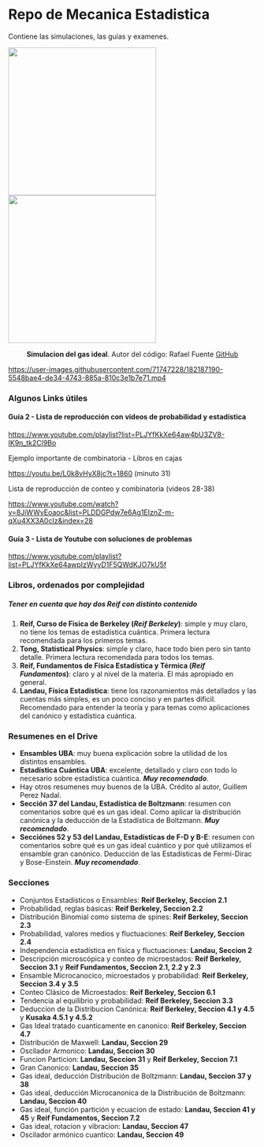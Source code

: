 # Repo de Mecanica Estadistica

Contiene las simulaciones, las guías y examenes.

<p align="left">
  <img src="https://user-images.githubusercontent.com/71747228/182160031-acbefc7f-1061-4bf1-92f1-ad7687b9dbd7.jpg" height="300" />
  <img src="https://user-images.githubusercontent.com/71747228/182160535-584bea22-f58c-4c4a-b9d9-dca8848b2549.jpg" height="300" /> 
</p>

<p align="middle">
  <b>Simulacion del gas ideal</b>. Autor del código: Rafael Fuente <a href="https://github.com/rafael-fuente/Ideal-Gas-Simulation-To-Verify-Maxwell-Boltzmann-distribution/">GitHub</a>
</p>


https://user-images.githubusercontent.com/71747228/182187190-5548bae4-de34-4743-885a-810c3e1b7e71.mp4

### Algunos Links útiles

#### Guía 2 - Lista de reproducción con videos de probabilidad y estadística

https://www.youtube.com/playlist?list=PLJYfKkXe64aw4bU3ZV8-IK9n_tk2Cl9Bo

Ejemplo importante de combinatoria - Libros en cajas 

https://youtu.be/L0k8vHyX8jc?t=1860 (minuto 31)

Lista de reproducción de conteo y combinatoria (videos 28-38)

https://www.youtube.com/watch?v=8JiWWvEoaoc&list=PLDDGPdw7e6Ag1EIznZ-m-qXu4XX3A0cIz&index=28

####  Guía 3 - Lista de Youtube con soluciones de problemas

https://www.youtube.com/playlist?list=PLJYfKkXe64awpIzWyyD1F5QWdKJO7kU5f

<!-- ### Problema de banda elastica (Problema 3.8)
https://youtu.be/JsOR7OZvttI?t=7029 (empieza en 1:57:00) -->

### Libros, ordenados por complejidad
##### Tener en cuenta que hay dos Reif con distinto contenido
1. **Reif, Curso de Fisica de Berkeley (_Reif Berkeley_)**: simple y muy claro, no tiene los temas de estadística cuántica. Primera lectura recomendada para los primeros temas.
2. **Tong, Statistical Physics**: simple y claro, hace todo bien pero sin tanto detalle. Primera lectura recomendada para todos los temas.
3. **Reif, Fundamentos de Física Estadística y Térmica (_Reif Fundamentos_)**: claro y al nivel de la materia. El más apropiado en general.
4. **Landau, Física Estadística**: tiene los razonamientos más detallados y las cuentas más simples, es un poco conciso y en partes dificil. Recomendado para entender la teoría y para temas como aplicaciones del canónico y estadística cuántica. 

### Resumenes en el Drive
- **Ensambles UBA**: muy buena explicación sobre la utilidad de los distintos ensambles.
- **Estadística Cuántica UBA**: excelente, detallado y claro con todo lo necesario sobre estadística cuántica. ***Muy recomendado***.
- Hay otros resumenes muy buenos de la UBA. Crédito al autor, Guillem Perez Nadal.
- **Sección 37 del Landau, Estadística de Boltzmann**: resumen con comentarios sobre qué es un gas ideal. Como aplicar la distribución canónica y la deducción de la Estadística de Boltzmann. ***Muy recomendado***.
- **Secciónes 52 y 53 del Landau, Estadísticas de F-D y B-E**: resumen con comentarios sobre qué es un gas ideal cuántico y por qué utilizamos el ensamble gran canónico. Deducción de las Estadísticas de Fermi-Dirac y Bose-Einstein. ***Muy recomendado***.

### Secciones 

- Conjuntos Estadisticos o Ensambles: **Reif Berkeley, Seccion 2.1**
- Probabilidad, reglas básicas: **Reif Berkeley, Seccion 2.2**
- Distribución Binomial como sistema de spines: **Reif Berkeley, Seccion 2.3**
- Probabilidad, valores medios y fluctuaciones: **Reif Berkeley, Seccion 2.4**
- Independencia estadística en física y fluctuaciones: **Landau, Seccion 2**
- Descripción microscópica y conteo de microestados: **Reif Berkeley, Seccion 3.1** y **Reif Fundamentos, Seccion 2.1, 2.2 y 2.3**
- Ensamble Microcanocico, microestados y probabilidad: **Reif Berkeley, Seccion 3.4 y 3.5**
- Conteo Clásico de Microestados: **Reif Berkeley, Seccion 6.1**
- Tendencia al equilibrio y probabilidad: **Reif Berkeley, Seccion 3.3**
- Deduccion de la Distribucion Canónica: **Reif Berkeley, Seccion 4.1 y 4.5** y **Kusaka 4.5.1 y 4.5.2**
- Gas Ideal tratado cuanticamente en canonico: **Reif Berkeley, Seccion 4.7**
- Distribución de Maxwell: **Landau, Seccion 29**
- Oscilador Armonico: **Landau, Seccion 30**
- Funcion Particion: **Landau, Seccion 31** y **Reif Berkeley, Seccion 7.1**
- Gran Canonico: **Landau, Seccion 35**
- Gas ideal, deducción Distribución de Boltzmann: **Landau, Seccion 37 y 38**
- Gas ideal, deducción Microcanonica de la Distribución de Boltzmann: **Landau, Seccion 40**
- Gas ideal, función partición y ecuacion de estado: **Landau, Seccion 41 y 45** y **Reif Fundamentos, Seccion 7.2**
- Gas ideal, rotacion y vibracion: **Landau, Seccion 47**
- Oscilador armónico cuantico: **Landau, Seccion 49**
